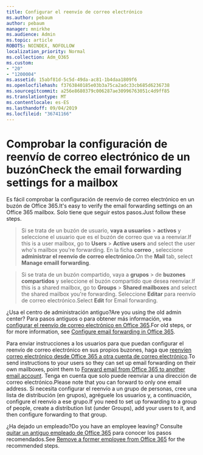 ```yaml
---
title: Configurar el reenvío de correo electrónico
ms.author: pebaum
author: pebaum
manager: mnirkhe
ms.audience: Admin
ms.topic: article
ROBOTS: NOINDEX, NOFOLLOW
localization_priority: Normal
ms.collection: Adm_O365
ms.custom:
- "20"
- "1200004"
ms.assetid: 15abf81d-5c5d-49da-ac81-1b4daa1809f6
ms.openlocfilehash: f3763840185e03b3a75ca2adc33cb685d6236738
ms.sourcegitcommit: a256e8680379c006287ae30996763051c4d9ff85
ms.translationtype: MT
ms.contentlocale: es-ES
ms.lasthandoff: 09/04/2019
ms.locfileid: "36741166"
---
```

# <a name="check-the-email-forwarding-settings-for-a-mailbox"></a><span data-ttu-id="95756-102">Comprobar la configuración de reenvío de correo electrónico de un buzón</span><span class="sxs-lookup"><span data-stu-id="95756-102">Check the email forwarding settings for a mailbox</span></span>

<span data-ttu-id="95756-103">Es fácil comprobar la configuración de reenvío de correo electrónico en un buzón de Office 365.</span><span class="sxs-lookup"><span data-stu-id="95756-103">It's easy to verify the email forwarding settings on an Office 365 mailbox.</span></span> <span data-ttu-id="95756-104">Solo tiene que seguir estos pasos.</span><span class="sxs-lookup"><span data-stu-id="95756-104">Just follow these steps.</span></span>
  
> <span data-ttu-id="95756-105">Si se trata de un buzón de usuario, **vaya a usuarios** \> **activos** y seleccione el usuario que es el buzón de correo que va a reenviar.</span><span class="sxs-lookup"><span data-stu-id="95756-105">If this is a user mailbox, go to **Users** \> **Active users** and select the user who's mailbox you're forwarding.</span></span> <span data-ttu-id="95756-106">En la ficha **correo** , seleccione **administrar el reenvío de correo electrónico**.</span><span class="sxs-lookup"><span data-stu-id="95756-106">On the **Mail** tab, select **Manage emaill forwarding**.</span></span>
    
> <span data-ttu-id="95756-107">Si se trata de un buzón compartido, vaya a **grupos** \> de **buzones compartidos** y seleccione el buzón compartido que desea reenviar.</span><span class="sxs-lookup"><span data-stu-id="95756-107">If this is a shared mailbox, go to **Groups** \> **Shared mailboxes** and select the shared mailbox you're forwarding.</span></span> <span data-ttu-id="95756-108">Seleccione **Editar** para reenvío de correo electrónico.</span><span class="sxs-lookup"><span data-stu-id="95756-108">Select **Edit** for Email forwarding.</span></span>

<span data-ttu-id="95756-109">¿Usa el centro de administración antiguo?</span><span class="sxs-lookup"><span data-stu-id="95756-109">Are you using the old admin center?</span></span> <span data-ttu-id="95756-110">Para pasos antiguos o para obtener más información, vea [configurar el reenvío de correo electrónico en Office 365](https://docs.microsoft.com/office365/admin/email/configure-email-forwarding).</span><span class="sxs-lookup"><span data-stu-id="95756-110">For old steps, or for more information, see [Configure email forwarding in Office 365](https://docs.microsoft.com/office365/admin/email/configure-email-forwarding).</span></span>
  
<span data-ttu-id="95756-111">Para enviar instrucciones a los usuarios para que puedan configurar el reenvío de correo electrónico en sus propios buzones, haga que [reenvíen correo electrónico desde Office 365 a otra cuenta de correo electrónico](https://support.office.com/article/Forward-email-from-Office-365-to-another-email-account-1ed4ee1e-74f8-4f53-a174-86b748ff6a0e).</span><span class="sxs-lookup"><span data-stu-id="95756-111">To send instructions to your users so they can set up email forwarding on their own mailboxes, point them to [Forward email from Office 365 to another email account](https://support.office.com/article/Forward-email-from-Office-365-to-another-email-account-1ed4ee1e-74f8-4f53-a174-86b748ff6a0e).</span></span> <span data-ttu-id="95756-112">Tenga en cuenta que solo puede reenviar a una dirección de correo electrónico.</span><span class="sxs-lookup"><span data-stu-id="95756-112">Please note that you can forward to only one email address.</span></span> <span data-ttu-id="95756-113">Si necesita configurar el reenvío a un grupo de personas, cree una lista de distribución (en grupos), agréguele los usuarios y, a continuación, configure el reenvío a ese grupo.</span><span class="sxs-lookup"><span data-stu-id="95756-113">If you need to set up forwarding to a group of people, create a distribution list (under Groups), add your users to it, and then configure forwarding to that group.</span></span>
  
<span data-ttu-id="95756-114">¿Ha dejado un empleado?</span><span class="sxs-lookup"><span data-stu-id="95756-114">Do you have an employee leaving?</span></span> <span data-ttu-id="95756-115">Consulte [quitar un antiguo empleado de Office 365](https://docs.microsoft.com/office365/admin/add-users/remove-former-employee) para conocer los pasos recomendados.</span><span class="sxs-lookup"><span data-stu-id="95756-115">See [Remove a former employee from Office 365](https://docs.microsoft.com/office365/admin/add-users/remove-former-employee) for the recommended steps.</span></span>
  